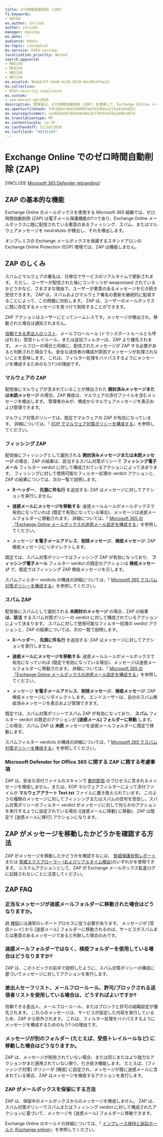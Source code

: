 ```yaml
---
title: ゼロ時間自動削除 (ZAP)
f1.keywords:
- NOCSH
ms.author: chrisda
author: chrisda
manager: dansimp
ms.date: ''
audience: Admin
ms.topic: conceptual
ms.service: O365-seccomp
localization_priority: Normal
search.appverid:
- MOE150
- MED150
- MBS150
- MET150
ms.assetid: 96deb75f-64e8-4c10-b570-84c99c674e15
ms.collection:
- M365-security-compliance
ms.custom:
- seo-marvel-apr2020
description: 管理者は、ゼロ時間自動削除 (ZAP) を使用して、Exchange Online メールボックス内の配信されたメッセージを迷惑メールフォルダーに移動する方法、またはスパムまたはフィッシングとして検出された検疫について調べることができます。
ms.openlocfilehash: fd5186bc40d2d80097e6292d86ea113a41e0dd52
ms.sourcegitcommit: ce46d1bd67091d4ed0e2b776dfed55e2d88cdbf4
ms.translationtype: MT
ms.contentlocale: ja-JP
ms.lasthandoff: 11/18/2020
ms.locfileid: "49131149"
---
```

# <a name="zero-hour-auto-purge-zap-in-exchange-online"></a>Exchange Online でのゼロ時間自動削除 (ZAP)

[!INCLUDE [Microsoft 365 Defender rebranding](../includes/microsoft-defender-for-office.md)]


## <a name="basic-features-of-zap"></a>ZAP の基本的な機能

Exchange Online のメールボックスを使用する Microsoft 365 組織では、ゼロ時間自動削除 (ZAP) は電子メール保護機能の1つであり、Exchange Online メールボックスに既に配信されている悪意のあるフィッシング、スパム、またはマルウェアメッセージを neutralizes が検出し、それを検出します。

オンプレミスの Exchange メールボックスを保護するスタンドアロンの Exchange Online Protection (EOP) 環境では、ZAP は機能しません。

## <a name="how-zap-works"></a>ZAP のしくみ

スパムとマルウェアの署名は、日単位でサービスのリアルタイムで更新されます。 ただし、ユーザーが配信された後にコンテンツが weaponized されているかどうかなど、さまざまな理由で、ユーザーが悪意のあるメッセージを引き続き受信できます。 ZAP は、スパムおよびマルウェア署名の更新を継続的に監視することによって、この問題に対処します。 ZAP は、ユーザーのメールボックスに既に存在するメッセージを見つけて削除することができます。

ZAP アクションはユーザーにとってシームレスです。メッセージが検出され、移動された場合は通知されません。

[信頼できる差出人のリスト](create-safe-sender-lists-in-office-365.md)、メールフロールール (トランスポートルールとも呼ばれる)、受信トレイルール、または追加フィルターは、ZAP より優先されます。 メールフローの場合と同様に、配信されたメッセージが ZAP する必要があると判断された場合でも、安全な送信者の構成が原因でメッセージが処理されないことを意味します。 これは、フィルター処理をバイパスするようにメッセージを構成するためのもう1つの理由です。

### <a name="malware-zap"></a>マルウェアの ZAP

配信後にマルウェアが含まれていることが検出された **開封済みメッセージまたは未読メッセージ** の場合、ZAP 検疫は、マルウェアの添付ファイルを含むメッセージを検出します。 管理者のみが、検疫からマルウェアメッセージを表示および管理できます。

マルウェア対策ポリシーでは、既定でマルウェアの ZAP が有効になっています。 詳細については、「 [EOP でマルウェア対策ポリシーを構成する](configure-anti-malware-policies.md)」を参照してください。

### <a name="phish-zap"></a>フィッシング ZAP

配信後にフィッシングとして識別される **開封済みメッセージまたは未読メッセージ** の場合、ZAP の結果は、該当するスパム対策ポリシーで **フィッシング電子メール** フィルター verdict に対して構成されているアクションによって決まります。 フィッシングに対して使用可能なフィルター処理の verdict アクションと、ZAP の結果については、次の一覧で説明します。

- **X-ヘッダー**、 **先頭に件名行** を追加する: ZAP はメッセージに対してアクションを実行しません。

- **迷惑メールにメッセージを移動する**: 迷惑メールルールがメールボックスで有効になっていれば (既定で有効になっている場合)、メッセージは迷惑メールフォルダーに移動されます。 詳細については、「 [Microsoft 365 の「Exchange Online メールボックスの迷惑メール設定を構成する](configure-junk-email-settings-on-exo-mailboxes.md)」を参照してください。

- メッセージ **を電子メールアドレス**、**削除メッセージ**、**検疫メッセージ**: ZAP 検疫メッセージにリダイレクトします。

既定では、スパム対策ポリシーではフィッシング ZAP が有効になっており、 **フィッシング電子メール** フィルター verdict の既定のアクションは **検疫メッセージ** で、既定ではフィッシング ZAP 検疫メッセージを示します。

スパムフィルター verdicts の構成の詳細については、「 [Microsoft 365 でスパム対策ポリシーを構成する](configure-your-spam-filter-policies.md)」を参照してください。

### <a name="spam-zap"></a>スパム ZAP

配信後にスパムとして識別される **未開封のメッセージ** の場合、ZAP の結果 **は、該当** するスパム対策ポリシーの verdict に対して構成されているアクションによって決まります。 スパムに対して使用可能なフィルター処理の verdict アクションと、ZAP の結果については、次の一覧で説明します。

- **X-ヘッダー**、 **先頭に件名行** を追加する: ZAP はメッセージに対してアクションを実行しません。

- **迷惑メールにメッセージを移動する**: 迷惑メールルールがメールボックスで有効になっていれば (既定で有効になっている場合)、メッセージは迷惑メールフォルダーに移動されます。 詳細については、「 [Microsoft 365 の「Exchange Online メールボックスの迷惑メール設定を構成する](configure-junk-email-settings-on-exo-mailboxes.md)」を参照してください。

- メッセージ **を電子メールアドレス**、**削除メッセージ**、**検疫メッセージ**: ZAP 検疫メッセージにリダイレクトします。 エンドユーザーは、自分のスパム検疫済みメッセージを表示および管理できます。

既定では、スパム対策ポリシーでスパム ZAP が有効になっており、 **スパム** フィルター verdict の既定のアクションが **[迷惑メール] フォルダーに移動** します。この場合、スパム ZAP は **未読** メッセージを迷惑メールフォルダーに既定で移動します。

スパムフィルター verdicts の構成の詳細については、「 [Microsoft 365 でスパム対策ポリシーを構成する](configure-your-spam-filter-policies.md)」を参照してください。

### <a name="zap-considerations-for-microsoft-defender-for-office-365"></a>Microsoft Defender for Office 365 に関する ZAP に関する考慮事項

ZAP は、安全な添付ファイルのスキャンで [動的配信](atp-safe-attachments.md#dynamic-delivery-in-safe-attachments-policies) のプロセスに含まれるメッセージを検疫しません。または、EOP マルウェアフィルターによって添付ファイルが **マルウェアアラート Text.txt** ファイルに置き換えられています。 このような種類のメッセージに対してフィッシングまたはスパムの信号を受信し、スパム対策ポリシーのフィルター verdict がメッセージに対して何らかのアクションを実行するように設定されている場合 ([迷惑メールに移動] に移動)、ZAP は既定で [迷惑メールに移行] アクションになります。

## <a name="how-to-see-if-zap-moved-your-message"></a>ZAP がメッセージを移動したかどうかを確認する方法

ZAP がメッセージを移動したかどうかを確認するには、 [脅威保護状態レポート](view-email-security-reports.md#threat-protection-status-report) または [脅威エクスプローラー (およびリアルタイム検出)](threat-explorer.md)のいずれかを使用できます。 システムアクションとして、ZAP が Exchange メールボックス監査ログに記録されないことに注意してください。

## <a name="zap-faq"></a>ZAP FAQ

### <a name="what-happens-if-a-legitimate-message-is-moved-to-the-junk-email-folder"></a>正当なメッセージが迷惑メールフォルダーに移動された場合はどうなりますか。

誤 [検知](report-junk-email-messages-to-microsoft.md)には通常のレポートプロセスに従う必要があります。 メッセージが [受信トレイ] から [迷惑メール] フォルダーに移動されるのは、サービスがスパムまたは悪意のあるメッセージであると判断した場合のみです。

### <a name="what-if-i-use-the-quarantine-folder-instead-of-the-junk-mail-folder"></a>迷惑メールフォルダーではなく、検疫フォルダーを使用している場合はどうなりますか?

ZAP は、このトピックの前半で説明したように、スパム対策ポリシーの構成に基づいてメッセージに対してアクションを実行します。

### <a name="what-if-im-using-safe-senders-mail-flow-rules-or-allowedblocked-sender-lists"></a>差出人セーフリスト、メールフロールール、許可/ブロックされる送信者リストを使用している場合は、どうすればよいですか?

信頼できる差出人、メールフロールール、またはブロックと許可の組織設定が優先されます。 これらのメッセージは、サービスが設定した内容を実行しているため、ZAP から除外されます。 これは、フィルター処理をバイパスするようにメッセージを構成するためのもう1つの理由です。

### <a name="what-if-a-message-is-moved-to-another-folder-eg-inbox-rules"></a>メッセージが別のフォルダー (たとえば、受信トレイルールなど) に移動した場合はどうなりますか。

ZAP は、メッセージが削除されていない場合、または同じまたはより強力なアクションがまだ適用されていない限り、引き続き機能します。 たとえば、[フィッシング対策] ポリシーが [検疫] に設定され、メッセージが既に迷惑メールに含まれている場合、ZAP はメッセージを検疫するアクションを実行します。

### <a name="how-does-zap-affect-mailboxes-on-hold"></a>ZAP がメールボックスを保留にする方法

ZAP は、保留中のメールボックスからのメッセージを検疫しません。 ZAP は、スパム対策ポリシーでスパムまたはフィッシング verdict に対して構成されたアクションに基づいて、メッセージを [迷惑メール] フォルダーに移動できます。

Exchange Online のホールドの詳細については、「 [インプレース保持と訴訟ホールド (Exchange online](https://docs.microsoft.com/Exchange/security-and-compliance/in-place-and-litigation-holds))」を参照してください。
